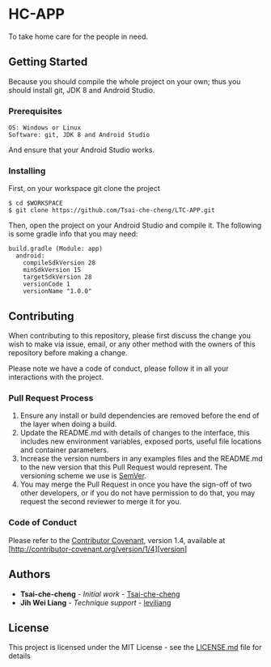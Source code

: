 # HC-APP

To take home care for the people in need.

## Getting Started

Because you should compile the whole project on your own; thus you should install git, JDK 8 and Android Studio.

### Prerequisites

```
OS: Windows or Linux
Software: git, JDK 8 and Android Studio
```

And ensure that your Android Studio works.

### Installing

First, on your workspace git clone the project

```
$ cd $WORKSPACE
$ git clone https://github.com/Tsai-che-cheng/LTC-APP.git
```

Then, open the project on your Android Studio and compile it.
The following is some gradle info that you may need:

```
build.gradle (Module: app)
  android:
    compileSdkVersion 28
    minSdkVersion 15
    targetSdkVersion 28
    versionCode 1
    versionName "1.0.0"
```

## Contributing

When contributing to this repository, please first discuss the change you wish to make via issue,
email, or any other method with the owners of this repository before making a change.

Please note we have a code of conduct, please follow it in all your interactions with the project.

### Pull Request Process

1. Ensure any install or build dependencies are removed before the end of the layer when doing a
   build.
2. Update the README.md with details of changes to the interface, this includes new environment
   variables, exposed ports, useful file locations and container parameters.
3. Increase the version numbers in any examples files and the README.md to the new version that this
   Pull Request would represent. The versioning scheme we use is [SemVer](http://semver.org/).
4. You may merge the Pull Request in once you have the sign-off of two other developers, or if you
   do not have permission to do that, you may request the second reviewer to merge it for you.

### Code of Conduct
Please refer to the [Contributor Covenant][homepage], version 1.4,
available at [http://contributor-covenant.org/version/1/4][version]

[homepage]: http://contributor-covenant.org
[version]: http://contributor-covenant.org/version/1/4/

## Authors

* **Tsai-che-cheng** - *Initial work* - [Tsai-che-cheng](https://github.com/Tsai-che-cheng)
* **Jih Wei Liang** - *Technique support* - [leviliang](https://github.com/leviliang)

## License

This project is licensed under the MIT License - see the [LICENSE.md](LICENSE.md) file for details
